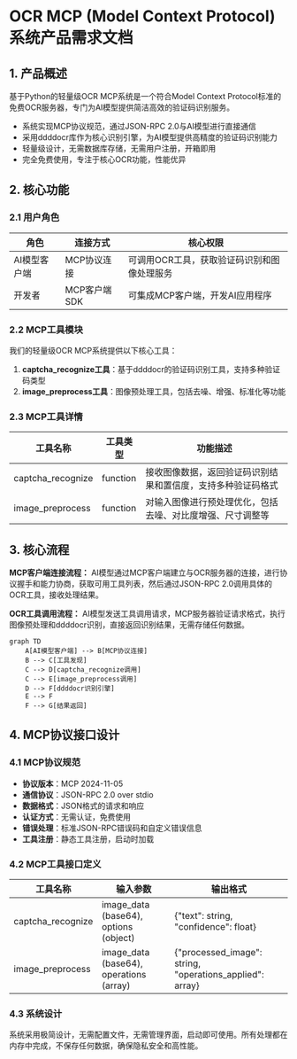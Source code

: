 # OCR MCP (Model Context Protocol) 系统产品需求文档

## 1. 产品概述

基于Python的轻量级OCR MCP系统是一个符合Model Context Protocol标准的免费OCR服务器，专门为AI模型提供简洁高效的验证码识别服务。
- 系统实现MCP协议规范，通过JSON-RPC 2.0与AI模型进行直接通信
- 采用ddddocr库作为核心识别引擎，为AI模型提供高精度的验证码识别能力
- 轻量级设计，无需数据库存储，无需用户注册，开箱即用
- 完全免费使用，专注于核心OCR功能，性能优异

## 2. 核心功能

### 2.1 用户角色

| 角色 | 连接方式 | 核心权限 |
|------|----------|----------|
| AI模型客户端 | MCP协议连接 | 可调用OCR工具，获取验证码识别和图像处理服务 |
| 开发者 | MCP客户端SDK | 可集成MCP客户端，开发AI应用程序 |

### 2.2 MCP工具模块

我们的轻量级OCR MCP系统提供以下核心工具：
1. **captcha_recognize工具**：基于ddddocr的验证码识别工具，支持多种验证码类型
2. **image_preprocess工具**：图像预处理工具，包括去噪、增强、标准化等功能

### 2.3 MCP工具详情

| 工具名称 | 工具类型 | 功能描述 |
|----------|----------|----------|
| captcha_recognize | function | 接收图像数据，返回验证码识别结果和置信度，支持多种验证码格式 |
| image_preprocess | function | 对输入图像进行预处理优化，包括去噪、对比度增强、尺寸调整等 |

## 3. 核心流程

**MCP客户端连接流程：**
AI模型通过MCP客户端建立与OCR服务器的连接，进行协议握手和能力协商，获取可用工具列表，然后通过JSON-RPC 2.0调用具体的OCR工具，接收处理结果。

**OCR工具调用流程：**
AI模型发送工具调用请求，MCP服务器验证请求格式，执行图像预处理和ddddocr识别，直接返回识别结果，无需存储任何数据。

```mermaid
graph TD
    A[AI模型客户端] --> B[MCP协议连接]
    B --> C[工具发现]
    C --> D[captcha_recognize调用]
    C --> E[image_preprocess调用]
    D --> F[ddddocr识别引擎]
    E --> F
    F --> G[结果返回]
```

## 4. MCP协议接口设计

### 4.1 MCP协议规范

- **协议版本**：MCP 2024-11-05
- **通信协议**：JSON-RPC 2.0 over stdio
- **数据格式**：JSON格式的请求和响应
- **认证方式**：无需认证，免费使用
- **错误处理**：标准JSON-RPC错误码和自定义错误信息
- **工具注册**：静态工具注册，启动时加载

### 4.2 MCP工具接口定义

| 工具名称 | 输入参数 | 输出格式 |
|----------|----------|----------|
| captcha_recognize | image_data (base64), options (object) | {"text": string, "confidence": float} |
| image_preprocess | image_data (base64), operations (array) | {"processed_image": string, "operations_applied": array} |

### 4.3 系统设计

系统采用极简设计，无需配置文件，无需管理界面，启动即可使用。所有处理都在内存中完成，不保存任何数据，确保隐私安全和高性能。